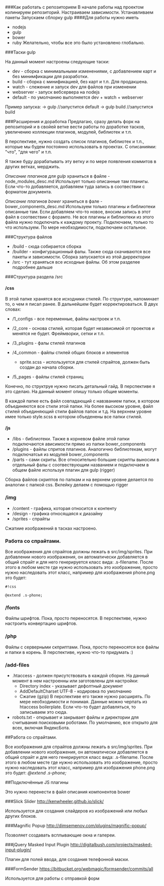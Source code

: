 ###Как работать с репозиторием
В начале работы над проектом колинируем репозиторий. 
Настраиваем зависимости. 
Устанавливаем пакеты
Зaпускаем сблорку gulp
####Для работы нужно иметь
* nodejs
* gulp
* bower
* ruby
Желательно, чтобы все это было установлено глобально.

###Таски gulp

На данный момент настроены следующие таски:

* dev - сборка с минимальными изменениями, с добавлением карт и без минимфикации для разработки.
* build - сборка с минификацией, без карт и т.п. Для продакшена.
* watch - слежение и запуск dev для файлов при изменении
* webserver - запуск вебсервера на nodejs
* default - по умолчанию выполняется dev + watch + webserver

Пример запуска:
-> gulp         //запустится default
-> gulp build   //запустится build



###Расширения и доработка
Предлагаю, сразу делать форк на репозиторий и в свойей ветке вести работы по доработке тасков, увеличению коллекции плагинов, модулей, библиотек и т.п. 

В перспективе, нужно создать список плагинов, библиотек и т.п., которые мы будем постоянно использовать в проектах. С описаниями: "что", "для чего" и т.п.

Я также буду дорабатывать эту ветку и по мере появления коммитов в других ветках, мерджить.

*Описание плагинов для gulp* храниться в файле - node_modules_desc.md
Использует только описанные там планигы. Если что-то добавляется, добавляем туда запись в соотвествии с форматом документа.

*Описание плагинов bower* храниться в фале - bower_components_desс.md
Используем только плагины и библиотеки описанные там. Если добавляем что-то новое, вносим запись в этот файл в соотвествии с форамто. 
Не все плагины и библиотеки из этого файла нужно подключать к каждому проекту. Подключаем, только то что используем. По мере необходимости, подключаем остальное.

###Структура файлов
* /build - сюда собирается сборка
* /builder - конфигурационный фалы. Также сюда скачиваются все пакеты и зависимости. Сборка запускается из этой дирректории 
* /src - тут храняться все исходные файлы. Об этом разделее подробнее дальше

###Структура раздела /src
#### /css
В этой папке хранятся все исходники стилей. По структуре, напоминает то, о чем я писал ранее. В дальнейшем будет корректироваться.
В двух словах:

 - /1_configs - все переменные, файлы настроек и т.п.

 - /2_core - основа стилей, которая будет независимой от проектов и менятся не будет. Фреймворки, сетки и т.п.

 - /3_plugins - фалы стилей плагинов
 - /4_common - файлы стилей общих блоков и элементов
     - sprite.scss - используется для стилей спрайтов, должен быть создан до начала сборки.

 - /5_pages - файлы стилей страниц

Конечно, по структруе нужно писать детальный гайд. В перспективе я это сделаю. На данный момент опишу только общие моменты.

В каждой папке есть файл совпадающий с навзванием папки, в котором объединяются все стили этой папки. На более высоком уровне, файл стилей объединяющий стили файлов папок и т.д. На верхнем уровне имее только style.scss в котором объеденены все папки стилей.

#### /js
* /libs - библиотеки. Также в корневом файле этой папки подключаются ависимости прямо из папки bower_components
* /plugins - файлы спритов плагинов. Аналогично библиотекам, могут подключатсья из модулей bower_components
* /parts - сами скриты. Все относительно большие скрипты выносим в отдельный фалы с соотвествующим названием и подключаем в общем файле используя плагин для gulp (rigger)

Сборка файлов скриптов по папкам и на верхнем уровне делается по аналогии с папкой css. Вклейку делаем с помощью rigger

### /img
* /content - графика, которая относится к контенту
* /design - графика относящаяся к диазайну
* /sprites - спрайты

Сжатиие изображений в тасках настроено.

### Работа со спрайтами.

Все изображения для спрайтов должны лежать в src/img/sprites. При добавлении нового изображения, он автоматически добавляется в общий спрайт и для него генерируется класс вида: .s-filename. После этого в любом месте где нужно использовать это изображение, просто нужно наследовать этот класс, например для изображения phone.png это будет:
```
#!css

@extend .s-phone;
```


### /fonts
Файлы шрифтов. Пока, просто переносятся. 
В перспективе, нужно настроить конвертацию шрифтов.

### /php
Файлы с серверными скприптами.
Пока, просто переносятся все файлы и папки в корень. В перспективе, нужно что-то придумать :)

### /add-files
* .htaccess - должен присутствовать в каждой сборке. На данный момент в нем настроенны или заготовлены для настройки:
    - Directory index - указывает дефолтный документ
    - AddDefaultCharset UTF-8 - кодировка по умолчанию
    - Сжатие (gzip)
В перспективе его также нужно расширять. По мере необходимости и понимая. Данные можно черпать из htaccess boilerplate. Если что-то будет добавляться, то записываем это сюда.
* robots.txt - открывает и закрывает файлы и директории для считывания поисковыми роботами. По умолчанию, все открыто для всех, включая ЯндексБота.

##Работа со спрайтами.

Все изображения для спрайтов должны лежать в src/img/sprites. При добавлении нового изображения, он автоматически добавляется в общий спрайт и для него генерируется класс вида: .s-filename. После этого в любом месте где нужно использовать это изображение, просто нужно наследовать этот класс, например для изображения phone.png это будет: *@extend .s-phone;*

##Подключённые JS плагины

Это нужно перенести в файл описания компонентов bower

###Slick Slider
http://kenwheeler.github.io/slick/

Используется для создания слайдеров из изображений или любых других блоков.

###Magnific Popup
http://dimsemenov.com/plugins/magnific-popup/

Позволяет создавать всплывающие окна и галереи.

###jQuery Masked Input Plugin
http://digitalbush.com/projects/masked-input-plugin/

Плагин для полей ввода, для создания телефонной маски.

###FormSender
https://bitbucket.org/webmagic/formsender/commits/all

Используется для работы с отправкой форм

